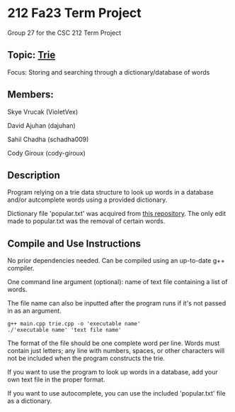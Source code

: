 # 212 Fa23 Term Project
Group 27 for the CSC 212 Term Project

## Topic: [Trie](https://en.wikipedia.org/wiki/Trie)
Focus: Storing and searching through a dictionary/database of words

## Members:
Skye Vrucak  (VioletVex)

David Ajuhan  (dajuhan)

Sahil Chadha  (schadha009)

Cody Giroux  (cody-giroux)

## Description
Program relying on a trie data structure to look up words in a database and/or autcomplete words using a provided dictionary.

Dictionary file 'popular.txt' was acquired from [this repository](https://github.com/dwyl/english-words).
The only edit made to popular.txt was the removal of certain words.

## Compile and Use Instructions
No prior dependencies needed. Can be compiled using an up-to-date g++ compiler.

One command line argument (optional): name of text file containing a list of words.

The file name can also be inputted after the program runs if it's not passed in as an argument.
```
g++ main.cpp trie.cpp -o 'executable name'
./'executable name' 'text file name' 
```

The format of the file should be one complete word per line.
Words must contain just letters; any line with numbers, spaces, or other characters will not be included when the program constructs the trie.

If you want to use the program to look up words in a database, add your own text file in the proper format.

If you want to use autocomplete, you can use the included 'popular.txt' file as a dictionary.
